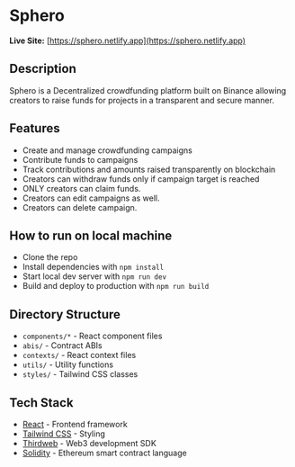 # Sphero

**Live Site:** [https://sphero.netlify.app](https://sphero.netlify.app)  

## Description

Sphero is a Decentralized crowdfunding platform built on Binance allowing creators to raise funds for projects in a transparent and secure manner.

## Features

- Create and manage crowdfunding campaigns
- Contribute funds to campaigns
- Track contributions and amounts raised transparently on blockchain  
- Creators can withdraw funds only if campaign target is reached
- ONLY creators can claim funds.
- Creators can edit campaigns as well.
- Creators can delete campaign.

## How to run on local machine

- Clone the repo
- Install dependencies with `npm install`  
- Start local dev server with `npm run dev`
- Build and deploy to production with `npm run build` 

## Directory Structure

- `components/*` - React component files
- `abis/` - Contract ABIs
- `contexts/` - React context files
- `utils/` - Utility functions 
- `styles/` - Tailwind CSS classes

## Tech Stack

- [React](https://reactjs.org/) - Frontend framework
- [Tailwind CSS](https://tailwindcss.com/) - Styling
- [Thirdweb](https://thirdweb.com/) - Web3 development SDK
- [Solidity](https://docs.soliditylang.org/en/v0.8.17/) - Ethereum smart contract language